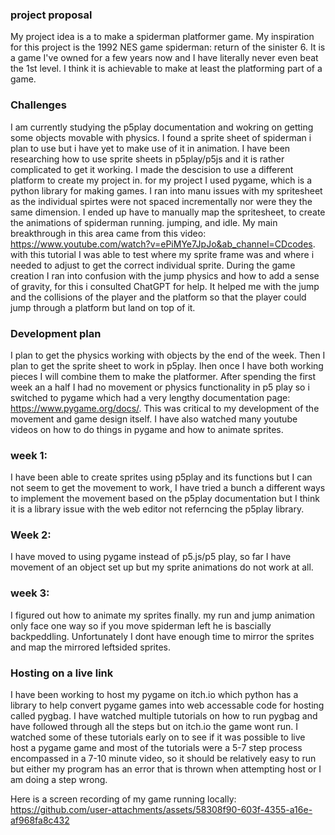 ### **project proposal**
My project idea is a to make a spiderman platformer game. My inspiration for this project is the 1992 NES game spiderman: return of the sinister 6. It is a game I've owned for a few years now and I have literally never even beat the 1st level. I think it is achievable to make at least the platforming part of a game. 

### **Challenges**
I am currently studying the p5play documentation and wokring on getting some objects movable with physics. I found a sprite sheet of spiderman i plan to use but i have yet to make use of it in animation. I have been researching how to use sprite sheets in p5play/p5js and it is rather complicated to get it working. I made the descision to use a different platform to create my project in. for my project I used pygame, which is a python library for making games. I ran into manu issues with my spritesheet as the individual spirtes were not spaced incrementally nor were they the same dimension. I ended up have to manually map the spritesheet, to create the animations of spiderman running. jumping, and idle. My main breakthrough in this area came from this video: https://www.youtube.com/watch?v=ePiMYe7JpJo&ab_channel=CDcodes. with this tutorial I was able to test where my sprite frame was and where i needed to adjust to get the correct individual sprite. During the game creation I ran into confusion with the jump physics and how to add a sense of gravity, for this i consulted ChatGPT for help. It helped me with the jump and the collisions of the player and the platform so that the player could jump through a platform but land on top of it.   

### **Development plan**
I plan to get the physics working with objects by the end of the week. Then I plan to get the sprite sheet to work in p5play. Ihen once I have both working pieces I will combine them to make the platformer. After spending the first week an a half I had no movement or physics functionality in p5 play so i switched to pygame which had a very lengthy documentation page: https://www.pygame.org/docs/. This was critical to my development of the movement and game design itself. I have also watched many youtube videos on how to do things in pygame and how to animate sprites.  

### **week 1:**
I have been able to create sprites using p5play and its functions but I can not seem to get the movement to work, I have tried a bunch a different ways to implement the movement based on the p5play documentation but I think it is a library issue with the web editor not referncing the p5play library. 

### **Week 2:**
I have moved to using pygame instead of p5.js/p5 play, so far I have movement of an object set up but my sprite animations do not work at all.

### **week 3:**
I figured out how to animate my sprites finally. my run and jump animation only face one way so if you move spiderman left he is bascially backpeddling. Unfortunately I dont have enough time to mirror the sprites and map the mirrored leftsided sprites.   

### **Hosting on a live link**
I have been working to host my pygame on itch.io which python has a library to help convert pygame games into web accessable code for hosting called pygbag. I have watched multiple tutorials on how to run pygbag and have followed through all the steps but on itch.io the game wont run. I watched some of these tutorials early on to see if it was possible to live host a pygame game and most of the tutorials were a 5-7 step process encompassed in a 7-10 minute video, so it should be relatively easy to run but either my program has an error that is thrown when attempting host or I am doing a step wrong.


Here is a screen recording of my game running locally:
https://github.com/user-attachments/assets/58308f90-603f-4355-a16e-af968fa8c432

